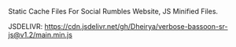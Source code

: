 Static Cache Files For Social Rumbles Website, JS Minified Files.

JSDELIVR: https://cdn.jsdelivr.net/gh/Dheirya/verbose-bassoon-sr-js@v1.2/main.min.js
